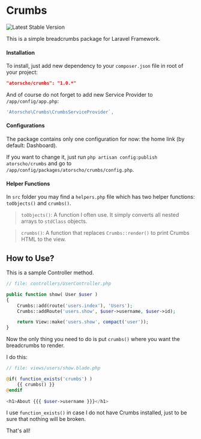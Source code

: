 # Crumbs
![Latest Stable Version](https://img.shields.io/github/release/atorscho/crumbs.svg)

This is a simple breadcrumbs package for Laravel Framework.

#### Installation
To install, just add new dependency to your `composer.json` file in root of your project:

```json
"atorscho/crumbs": "1.0.*"
```

And of course do not forget to add new Service Provider to `/app/config/app.php`:

```php
'Atorscho\Crumbs\CrumbsServiceProvider`,
```

#### Configurations
The package contains only one configuration for now: the home link (by default: Dashboard).

If you want to change it, just run `php artisan config:publish atorscho/crumbs` and go to `/app/config/packages/atorscho/crumbs/config.php`.

#### Helper Functions
In `src` folder you may find a `helpers.php` file which has two helper functions: `toObjects()` and `crumbs()`.

> `toObjects()`: A function I often use. It simply converts all nested arrays to `stdClass` objects.

> `crumbs()`: A function that replaces `Crumbs::render()` to print Crumbs HTML to the view.

## How to Use?
This is a sample Controller method.

```php
// file: controllers/UserController.php

public function show( User $user )
{
    Crumbs::add(route('users.index'), 'Users');
    Crumbs::addRoute('users.show', $user->username, $user->id);

    return View::make('users.show', compact('user'));
}
```

Now the only thing you need to do is put `crumbs()` where you want the breadcrumbs to render.

I do this:

```php
// file: views/users/show.blade.php

@if( function_exists('crumbs') )
	{{ crumbs() }}
@endif
	
<h1>About {{{ $user->username }}}</h1>
```

I use `function_exists()` in case I do not have Crumbs installed, just to be sure that nothing will be broken.

That's all!
